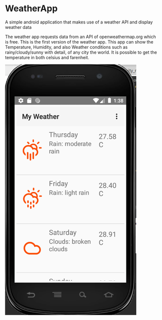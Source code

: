 # WeatherApp
A simple android application that makes use of a weather API and display weather data

The weather app requests data from an API of openweathermap.org which is free. This is the first version of the weather app.
This app can show the Temperature, Humidity, and also Weather conditions such as rainy/cloudy/sunny with detail, of any city
the world. It is possible to get the temperature in both celsius and farenheit.

![Image of Login](https://github.com/Sithumisanja/WeatherApp/blob/master/emulator_screenshots/Capture.PNG)
